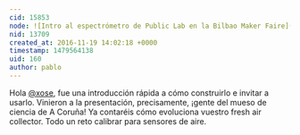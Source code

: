 ```yaml
---
cid: 15853
node: ![Intro al espectrómetro de Public Lab en la Bilbao Maker Faire](../notes/pablo/11-17-2016/como-hacer-un-espectrometro-en-la-bilbao-maker-faire)
nid: 13709
created_at: 2016-11-19 14:02:18 +0000
timestamp: 1479564138
uid: 160
author: pablo
---
```


Hola [@xose](/profile/xose), fue una introducción rápida a cómo construirlo e invitar a usarlo. Vinieron a la presentación, precisamente, ¡gente del mueso de ciencia de A Coruña! 
Ya contaréis cómo evoluciona vuestro fresh air collector. Todo un reto calibrar para sensores de aire.